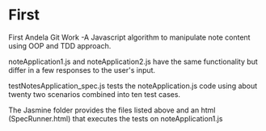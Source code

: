 # First
First Andela Git Work
-A Javascript algorithm to manipulate note content using OOP and TDD approach.

noteApplication1.js and noteApplication2.js have the same functionality but differ in a few responses to the user's input.

testNotesApplication_spec.js tests the noteApplication.js code using about twenty two scenarios combined into ten test cases.

The Jasmine folder provides the files listed above and an html (SpecRunner.html) that executes the tests on noteApplication1.js

